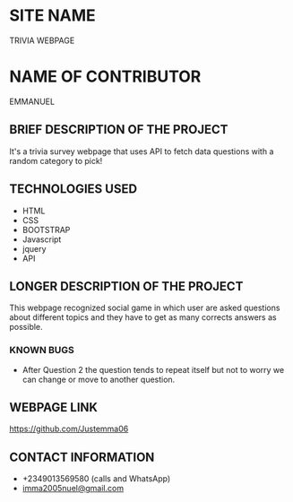# SITE NAME
TRIVIA WEBPAGE
# NAME OF CONTRIBUTOR
EMMANUEL
## BRIEF DESCRIPTION OF THE PROJECT
It's a trivia survey webpage that uses API to fetch data questions with a random category to pick!
## TECHNOLOGIES USED
* HTML
* CSS
* BOOTSTRAP
* Javascript
* jquery
* API
## LONGER DESCRIPTION OF THE PROJECT
This webpage recognized social game in which user are asked questions about different topics and they have to get as many corrects answers as possible.
### KNOWN BUGS
* After Question 2 the question tends to repeat itself but not to worry we can change or move to another question.

## WEBPAGE LINK
https://github.com/Justemma06
## CONTACT INFORMATION
* +2349013569580 (calls and WhatsApp)
* imma2005nuel@gmail.com
